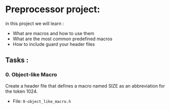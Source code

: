 # Preprocessor project:
in this project we will learn :
* What are macros and how to use them
* What are the most common predefined macros
* How to include guard your header files

## Tasks :
### 0. Object-like Macro
  
Create a header file that defines a macro named SIZE as an abbreviation for the token 1024.
* File: `0-object_like_macro.h`

  
